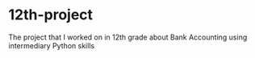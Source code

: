 # 12th-project
The project that I worked on in 12th grade about Bank Accounting using intermediary Python skills
